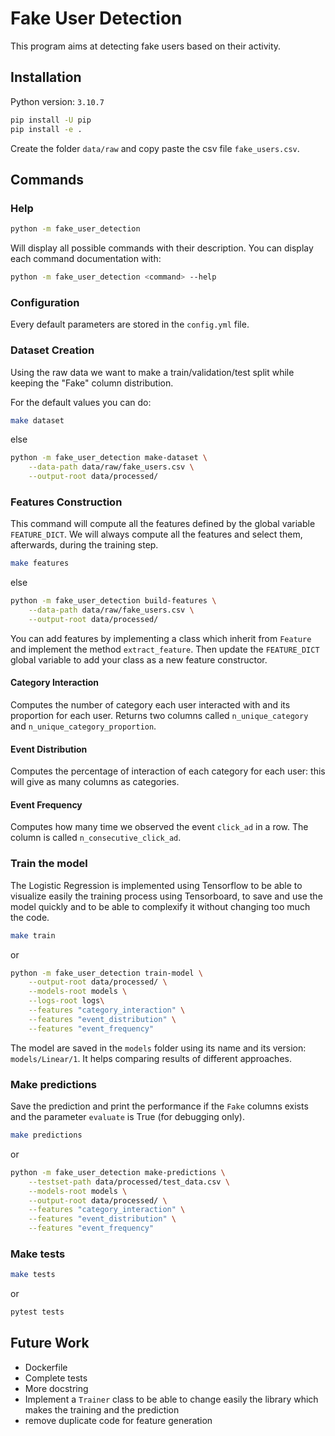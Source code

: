 # Fake User Detection

This program aims at detecting fake users based on their activity.

## Installation

Python version: `3.10.7`

```bash
pip install -U pip
pip install -e .
```

Create the folder `data/raw` and copy paste the csv file `fake_users.csv`.

## Commands

### Help

```bash
python -m fake_user_detection
```

Will display all possible commands with their description. You can display each command documentation with:

```bash
python -m fake_user_detection <command> --help
```

### Configuration

Every default parameters are stored in the `config.yml` file.

### Dataset Creation

Using the raw data we want to make a train/validation/test split while keeping the "Fake" column distribution.

For the default values you can do:

```bash
make dataset
```

else

```bash
python -m fake_user_detection make-dataset \
    --data-path data/raw/fake_users.csv \
    --output-root data/processed/ 
```

### Features Construction

This command will compute all the features defined by the global variable `FEATURE_DICT`.
We will always compute all the features and select them, afterwards, during the training step.

```bash
make features
```

else

```bash
python -m fake_user_detection build-features \
    --data-path data/raw/fake_users.csv \
    --output-root data/processed/
```

You can add features by implementing a class which inherit from `Feature` and implement the method `extract_feature`. Then update the `FEATURE_DICT` global variable to add your class as a new feature constructor.

#### Category Interaction

Computes the number of category each user interacted with and its proportion for each user. Returns two columns called `n_unique_category` and `n_unique_category_proportion`.

#### Event Distribution

Computes the percentage of interaction of each category for each user: this will give as many columns as categories.

#### Event Frequency

Computes how many time we observed the event `click_ad` in a row. The column is called `n_consecutive_click_ad`.

### Train the model

The Logistic Regression is implemented using Tensorflow to be able to visualize easily the training process using Tensorboard, to save and use the model quickly and to be able to complexify it without changing too much the code.

```bash
make train
```

or

```bash
python -m fake_user_detection train-model \
    --output-root data/processed/ \
    --models-root models \
    --logs-root logs\
    --features "category_interaction" \
    --features "event_distribution" \
    --features "event_frequency"
```
The model are saved in the `models` folder using its name and its version: `models/Linear/1`. It helps comparing results of different approaches.

### Make predictions

Save the prediction and print the performance if the `Fake` columns exists and the parameter `evaluate` is True (for debugging only).

```bash
make predictions
```

or

```bash
python -m fake_user_detection make-predictions \
    --testset-path data/processed/test_data.csv \
    --models-root models \
    --output-root data/processed/ \
    --features "category_interaction" \
    --features "event_distribution" \
    --features "event_frequency"
```

### Make tests

```bash
make tests
```

or

```bash
pytest tests
```

## Future Work

 - Dockerfile
 - Complete tests
 - More docstring
 - Implement a `Trainer` class to be able to change easily the library which makes the training and the prediction
 - remove duplicate code for feature generation